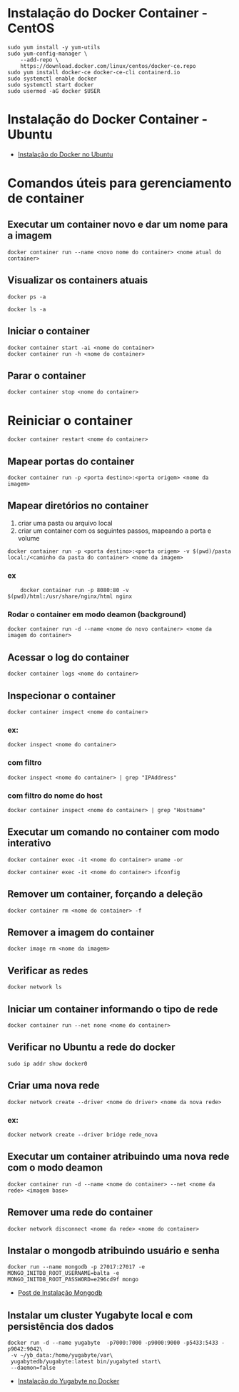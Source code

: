 # Instalação do Docker Container - CentOS
```shell
sudo yum install -y yum-utils
sudo yum-config-manager \
    --add-repo \
    https://download.docker.com/linux/centos/docker-ce.repo
sudo yum install docker-ce docker-ce-cli containerd.io
sudo systemctl enable docker 
sudo systemctl start docker
sudo usermod -aG docker $USER
```
# Instalação do Docker Container - Ubuntu

- [Instalação do Docker no Ubuntu](https://docs.docker.com/engine/install/ubuntu/)


# Comandos úteis para gerenciamento de container

## Executar um container novo e dar um nome para a imagem
```shell
docker container run --name <novo nome do container> <nome atual do container>
```

## Visualizar os containers atuais
```shell
docker ps -a
```
```shell
docker ls -a
```

## Iniciar o container
```shell
docker container start -ai <nome do container>
docker container run -h <nome do container>
```

## Parar o container
```shell
docker container stop <nome do container>
```

# Reiniciar o container
```shell
docker container restart <nome do container>
```

## Mapear portas do container
```shell
docker container run -p <porta destino>:<porta origem> <nome da imagem>
```

## Mapear diretórios no container
  1. criar uma pasta ou arquivo local
  2. criar um container com os seguintes passos, mapeando a porta e volume
  
```shell
docker container run -p <porta destino>:<porta origem> -v $(pwd)/pasta local:/<caminho da pasta do container> <nome da imagem> 
```
  ### ex
```shell
	docker container run -p 8080:80 -v $(pwd)/html:/usr/share/nginx/html nginx
```
### Rodar o container em modo deamon (background)
```shell
docker container run -d --name <nome do novo container> <nome da imagem do container>
```

## Acessar o log do container
```shell
docker container logs <nome do container>
```

## Inspecionar o container
```shell
docker container inspect <nome do container> 
```
  ### ex:
```shell
docker inspect <nome do container>
```
  ### com filtro
```shell
docker inspect <nome do container> | grep "IPAddress"
```
  ### com filtro do nome do host
```shell
docker container inspect <nome do container> | grep "Hostname"
```

## Executar um comando no container com modo interativo
```shell
docker container exec -it <nome do container> uname -or
```
```shell
docker container exec -it <nome do container> ifconfig
```

## Remover um container, forçando a deleção
```shell
docker container rm <nome do container> -f
```

## Remover a imagem do container
```shell
docker image rm <nome da imagem>
```

## Verificar as redes
```shell
docker network ls
```

## Iniciar um container informando o tipo de rede
```shell
docker container run --net none <nome do container>
```

## Verificar no Ubuntu a rede do docker
```shell
sudo ip addr show docker0
```

## Criar uma nova rede
```shell
docker network create --driver <nome do driver> <nome da nova rede>
```
  ### ex:
```shell
docker network create --driver bridge rede_nova
```

## Executar um container atribuindo uma nova rede com o modo deamon
```shell
docker container run -d --name <nome do container> --net <nome da rede> <imagem base>
```

## Remover uma rede do container
```shell
docker network disconnect <nome da rede> <nome do container>
```

## Instalar o mongodb atribuindo usuário e senha
```shell
docker run --name mongodb -p 27017:27017 -e MONGO_INITDB_ROOT_USERNAME=balta -e MONGO_INITDB_ROOT_PASSWORD=e296cd9f mongo
``` 
- [Post de Instalação Mongodb](https://balta.io/artigos/mongodb-docker)

## Instalar um cluster Yugabyte local e com persistência dos dados
```shell
docker run -d --name yugabyte  -p7000:7000 -p9000:9000 -p5433:5433 -p9042:9042\
 -v ~/yb_data:/home/yugabyte/var\
 yugabytedb/yugabyte:latest bin/yugabyted start\
 --daemon=false 
 ```
 - [Instalação do Yugabyte no Docker](https://docs.yugabyte.com/latest/quick-start/create-local-cluster/docker/)
